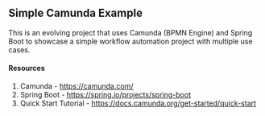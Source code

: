 ## Simple Camunda Example

This is an evolving project that uses Camunda (BPMN Engine) and Spring Boot to showcase 
a simple workflow automation project with multiple use cases.

#### Resources
1. Camunda - https://camunda.com/
1. Spring Boot - https://spring.io/projects/spring-boot
1. Quick Start Tutorial - https://docs.camunda.org/get-started/quick-start